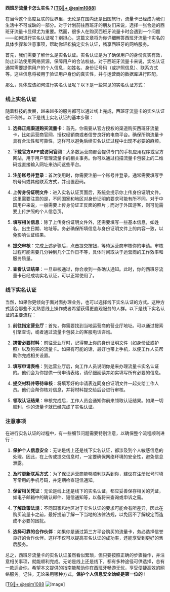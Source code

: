 **西班牙流量卡怎么实名？[[TG💪+ @esim1088](https://t.me/s/esim1088)]**

在当今这个高度互联的世界里，无论是在国内还是出国旅行，流量卡已经成为我们生活中不可或缺的一部分。对于计划前往西班牙的朋友们来说，选择一张合适的西班牙流量卡显得尤为重要。然而，很多人在购买西班牙流量卡时会遇到一个问题——如何进行实名认证呢？别担心，这篇文章将为你详细解答西班牙流量卡实名的具体步骤和注意事项，帮助你轻松搞定实名认证，畅享西班牙的网络服务。

首先，我们需要了解什么是实名认证。实名认证是为了确保用户的身份真实有效，防止非法使用网络资源，保障用户的合法权益。对于西班牙流量卡来说，实名认证通常需要提供用户的个人信息，如姓名、身份证号码（或护照信息）、联系方式等。这些信息将被用于验证用户身份的真实性，并与运营商的数据库进行匹配。

那么，具体应该如何进行实名认证呢？以下是一些常见的实名认证方式：

### **线上实名认证**

随着科技的发展，越来越多的服务都可以通过线上完成，西班牙流量卡的实名认证也不例外。以下是线上实名认证的基本步骤：

1. **选择正规渠道购买流量卡**：首先，你需要从官方授权的渠道购买西班牙流量卡，比如运营商官网、授权经销商或者信誉良好的电商平台。确保所购流量卡具有合法性和可靠性，这样可以避免后续实名认证过程中出现不必要的麻烦。

2. **下载官方APP或访问官网**：大多数运营商都会提供专门的手机应用程序或官方网站，用于用户管理流量卡的相关事务。你可以通过扫描流量卡包装上的二维码或直接输入网址来访问这些平台。

3. **注册账号并登录**：首次使用时，你需要注册一个账号并登录。通常需要填写手机号码或其他联系方式，并设置密码。

4. **上传身份证明文件**：进入实名认证页面后，系统会提示你上传身份证明文件。这里需要注意的是，不同国家和地区对身份证明的要求可能有所不同。对于中国用户来说，一般需要上传身份证正反面的照片；而对于外国游客，则可能需要上传护照的个人信息页。

5. **填写相关信息**：除了上传身份证明文件外，还需要填写一些基本信息，如姓名、出生日期、地址等。务必确保所填信息与身份证明文件上的内容一致，以免影响认证结果。

6. **提交审核**：完成上述步骤后，点击提交按钮，等待运营商审核你的申请。审核过程可能需要几分钟到几个工作日不等，具体时间取决于运营商的工作效率和服务质量。

7. **查看认证结果**：一旦审核通过，你会收到一条确认通知。此时，你的西班牙流量卡已经成功实名认证，可以正常使用了。

### **线下实名认证**

当然，如果你更倾向于面对面办理业务，也可以选择线下实名认证的方式。这种方式适合那些不太熟悉线上操作或者希望获得更直观服务的人群。以下是线下实名认证的主要流程：

1. **前往指定营业厅**：首先，你需要找到当地运营商的营业厅地址。可以通过搜索引擎查询，或者通过流量卡包装上的客服电话咨询。

2. **携带必要材料**：前往营业厅时，记得带上你的身份证明文件（如身份证或护照）以及购买的流量卡。如果有可能的话，最好也带上手机，以便工作人员帮助你完成相关设置。

3. **填写申请表格**：到达营业厅后，向工作人员说明你是来办理流量卡实名认证的。他们会为你提供一份申请表格，请仔细阅读并如实填写所有必要的信息。

4. **提交材料并等待审核**：将填写好的申请表连同身份证明文件一起交给工作人员。他们会帮你核对信息，并将材料提交给后台进行审核。

5. **领取认证结果**：审核完成后，工作人员会通知你前来领取认证结果。如果一切顺利，你的流量卡就已经完成了实名认证。

### **注意事项**

在进行实名认证的过程中，有一些细节问题需要特别注意，以确保整个流程顺利进行：

1. **保护个人信息安全**：无论是线上还是线下实名认证，都涉及到个人敏感信息的处理。因此，在上传或提交信息时，一定要确保网络环境的安全性，避免信息泄露。

2. **及时更新联系方式**：为了保证运营商能够顺利联系到你，建议在注册账号时填写常用的手机号码，并定期检查短信通知。

3. **保留相关凭证**：无论是线上还是线下的实名认证，都应妥善保存相关的凭证，如电子邮箱中的确认邮件、短信通知等，以备将来查询或申诉之需。

4. **了解政策法规**：不同国家和地区对于实名认证的要求可能会有所差异，因此在购买流量卡之前，最好提前了解一下当地的法律法规，以免因不了解规定而造成不必要的困扰。

5. **选择可靠的合作伙伴**：如果你是通过第三方平台购买的流量卡，务必选择信誉良好的合作伙伴。这样不仅可以提高实名认证的成功率，还能享受到更好的售后服务。

总之，西班牙流量卡的实名认证虽然看似繁琐，但只要按照正确的步骤操作，并注意相关事项，就能顺利完成。无论是线上还是线下，都有多种途径可供选择，总有一款适合你。希望本文提供的指南能帮助你在西班牙畅游无忧，享受便捷高效的网络服务。记住，无论采用哪种方式，**保护个人信息安全始终是第一位的**！

[[TG💪+ @esim1088](https://t.me/s/esim1088) ![Image](https://i.postimg.cc/4NQfJmqS/Snipaste-2025-05-13-00-14-12.png)]